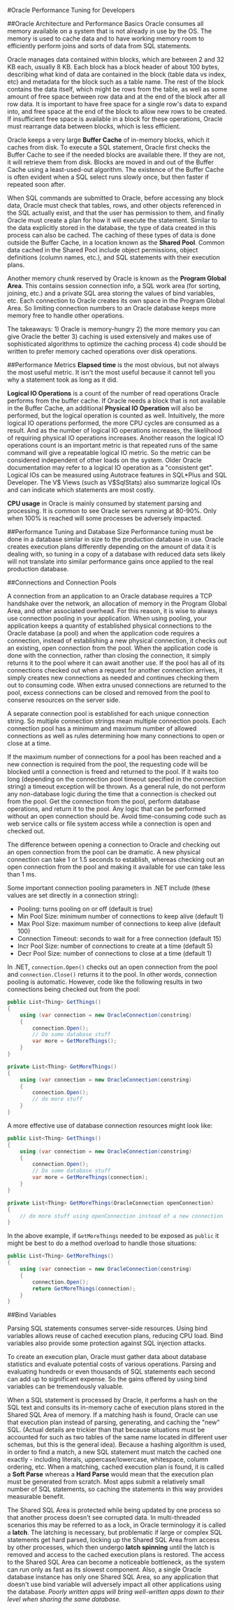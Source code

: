 #Oracle Performance Tuning for Developers

##Oracle Architecture and Performance Basics
Oracle consumes all memory available on a system that is not 
already in use by the OS.  The memory is used to cache data
and to have working memory room to efficiently perform joins
and sorts of data from SQL statements.

Oracle manages data contained within blocks, which are between
2 and 32 KB each, usually 8 KB.  Each block has a block header
of about 100 bytes, describing what kind of data are contained
in the block (table data vs index, etc) and metadata for the 
block such as a table name.  The rest of the block contains
the data itself, which might be rows from the table, as well
as some amount of free space between row data and at the end
of the block after all row data.  It is important to have
free space for a single row's data to expand into, and free
space at the end of the block to allow new rows to be created.
If insufficient free space is available in a block for these
operations, Oracle must rearrange data between blocks, which
is less efficient.

Oracle keeps a very large **Buffer Cache** of in-memory blocks, 
which it caches from disk.  To execute a SQL statement, 
Oracle first checks the Buffer Cache to see if the needed
blocks are available there.  If they are not, it will 
retrieve them from disk.  Blocks are moved in and out of the
Buffer Cache using a least-used-out algorithm.  The 
existence of the Buffer Cache is often evident when a SQL
select runs slowly once, but then faster if repeated soon
after.

When SQL commands are submitted to Oracle, before accessing
any block data, Oracle must check that tables, rows, and
other objects referenced in the SQL actually exist, and 
that the user has permission to them, and finally Oracle 
must create a plan for how it will execute the statement.
Similar to the data explicitly stored in the database, the
type of data created in this process can also be cached.
The caching of these types of data is done outside the 
Buffer Cache, in a location known as the **Shared Pool**.
Common data cached in the Shared Pool include object 
permissions, object definitions (column names, etc.), and
SQL statements with their execution plans.

Another memory chunk reserved by Oracle is known as the 
**Program Global Area**.  This contains session connection info,
a SQL work area (for sorting, joining, etc.) and a private 
SQL area storing the values of bind variables, etc.  Each
connection to Oracle creates its own space in the Program 
Global Area.  So limiting connection numbers to an Oracle 
database keeps more memory free to handle other operations.

The takeaways: 1) Oracle is memory-hungry 2) the more
memory you can give Oracle the better 3) caching is used
extensively and makes use of sophisticated algorithms to 
optimize the caching process 4) code should be written to
prefer memory cached operations over disk operations.


##Performance Metrics
**Elapsed time** is the most obvious, but not always the most
useful metric.  It isn't the most useful because it cannot
tell you why a statement took as long as it did.

**Logical IO Operations** is a count of the number of read 
operations Oracle performs from the buffer cache.  If Oracle
needs a block that is not available in the Buffer Cache, an
additional **Physical IO Operation** will also be performed,
but the logical operation is counted as well.  Intuitively,
the more logical IO operations performed, the more CPU cycles
are consumed as a result.  And as the number of logical IO
operations increases, the likelihood of requiring physical IO
operations increases.  Another reason the logical IO operations
count is an important metric is that repeated runs of the 
same command will give a repeatable logical IO metric.  So the
metric can be considered independent of other loads on the
system.  Older Oracle documentation may refer to a logical IO
operation as a "consistent get".  Logical IOs can be measured
using Autotrace features in SQL*Plus and SQL Developer.  The
V$ Views (such as V$SqlStats) also summarize logical IOs and
can indicate which statements are most costly.

**CPU usage** in Oracle is mainly consumed by statement parsing
and processing.  It is common to see Oracle servers running at
80-90%.  Only when 100% is reached will some processes be
adversely impacted.


##Performance Tuning and Database Size
Performance tuning must be done in a database similar in size
to the production database in use.  Oracle creates execution
plans differently depending on the amount of data it is dealing
with, so tuning in a copy of a database with reduced data sets
likely will not translate into similar performance gains once
applied to the real production database.


##Connections and Connection Pools

A connection from an application to an Oracle database requires
a TCP handshake over the network, an allocation of memory in
the Program Global Area, and other associated overhead.  For 
this reason, it is wise to always use connection pooling in your
application.  When using pooling, your application keeps a quantity
of established physical connections to the Oracle database (a pool)
and when the application code requires a connection, instead of 
establishing a new physical connection, it checks out an existing, 
open connection from the pool.  When the application code is done
with the connection, rather than closing the connection, it simply 
returns it to the pool where it can await another use.  If the 
pool has all of its connections checked out when a request for 
another connection arrives, it simply creates new connections as 
needed and continues checking them out to consuming code.  When
extra unused connections are returned to the pool, excess connections
can be closed and removed from the pool to conserve resources
on the server side.

A separate connection pool is established for each unique connection string.
So multiple connection strings mean multiple connection pools. Each 
connection pool has a minimum and maximum number of allowed connections
as well as rules determining how many connections to open or close at a
time.

If the maximum number of connections for a pool has been reached and a
new connection is required from the pool, the requesting code will be
blocked until a connection is freed and returned to the pool.  If it 
waits too long (depending on the connection pool timeout specified in
the connection string) a timeout exception will be thrown.  As a 
general rule, do not perform any non-database logic during the time that
a connection is checked out from the pool.  Get the connection from 
the pool, perform database operations, and return it to the pool.  Any
logic that can be performed without an open connection should be.
Avoid time-consuming code such as web service calls or file system 
access while a connection is open and checked out.

The difference between opening a connection to Oracle and checking out
an open connection from the pool can be dramatic.  A new physical 
connection can take 1 or 1.5 seconds to establish, whereas checking out
an open connection from the pool and making it available for use can 
take less than 1 ms.

Some important connection pooling parameters in .NET include (these
values are set directly in a connection string):
 - Pooling: turns pooling on or off (default is true)
 - Min Pool Size: minimum number of connections to keep alive (default 1)
 - Max Pool Size: maximum number of connections to keep alive (default 100)
 - Connection Timeout: seconds to wait for a free connection (default 15)
 - Incr Pool Size: number of connections to create at a time (default 5)
 - Decr Pool Size: number of connections to close at a time (default 1)
 
In .NET, `connection.Open()` checks out an open connection from the pool
and `connection.Close()` returns it to the pool.  In other words, 
connection pooling is automatic.  However, code like the following results
in two connections being checked out from the pool:

```csharp
public List<Thing> GetThings() 
{
	using (var connection = new OracleConnection(constring)
	{
		connection.Open();
		// Do some database stuff
		var more = GetMoreThings();
	}
}

private List<Thing> GetMoreThings() 
{
	using (var connection = new OracleConnection(constring) 
	{
		connection.Open();
		// do more stuff
	}
}
```

A more effective use of database connection resources might look like:

```csharp
public List<Thing> GetThings() 
{
	using (var connection = new OracleConnection(constring)
	{
		connection.Open();
		// Do some database stuff
		var more = GetMoreThings(connection);
	}
}

private List<Thing> GetMoreThings(OracleConnection openConnection) 
{
	// do more stuff using openConnection instead of a new connection
}
```

In the above example, if `GetMoreThings` needed to be exposed as `public`
it might be best to do a method overload to handle those situations:

```csharp
public List<Thing> GetMoreThings() 
{
	using (var connection = new OracleConnection(constring) 
	{
		connection.Open();
		return GetMoreThings(connection);
	}
}
```


##Bind Variables

Parsing SQL statements consumes server-side resources.  Using bind
variables allows reuse of cached execution plans, reducing CPU load.
Bind variables also provide some protection against SQL injection
attacks.  

To create an execution plan, Oracle must gather data about database
statistics and evaluate potential costs of various operations. Parsing
and evaluating hundreds or even thousands of SQL statements each 
second can add up to significant expense.  So the gains offered by 
using bind variables can be tremendously valuable.

When a SQL statement is processed by Oracle, it performs a hash on 
the SQL text and consults its in-memory cache of execution plans 
stored in the Shared SQL Area of memory.  If a matching hash is found,
Oracle can use that execution plan instead of parsing, generating, and
caching the "new" SQL.  (Actual details are trickier than that because
situations must be accounted for such as two tables of the same name
located in different user schemas, but this is the general idea).
Because a hashing algorithm is used, in order to find a match, a new
SQL statement must match the cached one exactly - including literals,
uppercase/lowercase, whitespace, column ordering, etc.  When
a matching, cached execution plan is found, it is called a **Soft Parse**
whereas a **Hard Parse** would mean that the execution plan must be 
generated from scratch.  Most apps submit a relatively small number of 
SQL statements, so caching the statements in this way provides measurable
benefit.  

The Shared SQL Area is protected while being updated by one process so 
that another process doesn't see corrupted data.  In multi-threaded
scenarios this may be referred to as a lock, in Oracle terminology it
is called a **latch**.  The latching is necessary, but problematic if
large or complex SQL statements get hard parsed, locking up the Shared
SQL Area from access by other processes, which then undergo **latch 
spinning** until the latch is removed and access to the cached execution
plans is restored.  The access to the Shared SQL Area can become a 
noticeable bottleneck, as the system can run only as fast as its slowest
component.  Also, a single Oracle database instance has only one Shared
SQL Area, so any application that doesn't use bind variable will adversely
impact all other applications using the database.  *Poorly written apps
will bring well-written apps down to their level when sharing the same
database.*


